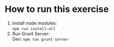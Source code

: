 How to run this exercise
========================================

1. Install node modules:<br/> 
`npm run install-all`<br/>
2. Run Grunt Server:<br/> 
Dev: `npm run grunt-server`<br/>

